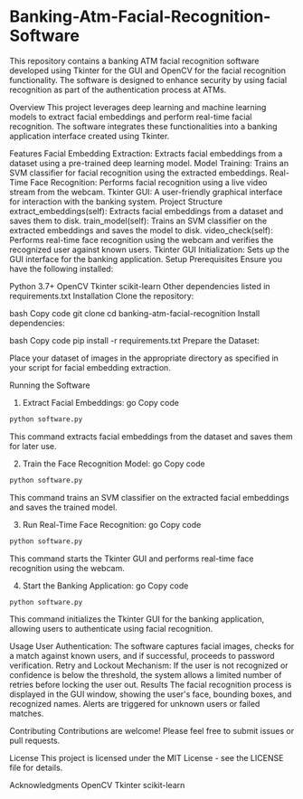 # Banking-Atm-Facial-Recognition-Software
This repository contains a banking ATM facial recognition software developed using Tkinter for the GUI and OpenCV for the facial recognition functionality. The software is designed to enhance security by using facial recognition as part of the authentication process at ATMs.

Overview
This project leverages deep learning and machine learning models to extract facial embeddings and perform real-time facial recognition. The software integrates these functionalities into a banking application interface created using Tkinter.

Features
Facial Embedding Extraction: Extracts facial embeddings from a dataset using a pre-trained deep learning model.
Model Training: Trains an SVM classifier for facial recognition using the extracted embeddings.
Real-Time Face Recognition: Performs facial recognition using a live video stream from the webcam.
Tkinter GUI: A user-friendly graphical interface for interaction with the banking system.
Project Structure
extract_embeddings(self): Extracts facial embeddings from a dataset and saves them to disk.
train_model(self): Trains an SVM classifier on the extracted embeddings and saves the model to disk.
video_check(self): Performs real-time face recognition using the webcam and verifies the recognized user against known users.
Tkinter GUI Initialization: Sets up the GUI interface for the banking application.
Setup
Prerequisites
Ensure you have the following installed:

Python 3.7+
OpenCV
Tkinter
scikit-learn
Other dependencies listed in requirements.txt
Installation
Clone the repository:

bash
Copy code
git clone 
cd banking-atm-facial-recognition
Install dependencies:

bash
Copy code
pip install -r requirements.txt
Prepare the Dataset:

Place your dataset of images in the appropriate directory as specified in your script for facial embedding extraction.

Running the Software
1. Extract Facial Embeddings:
go
Copy code
```bash
python software.py
```
This command extracts facial embeddings from the dataset and saves them for later use.

2. Train the Face Recognition Model:
go
Copy code
```bash
python software.py
```
This command trains an SVM classifier on the extracted facial embeddings and saves the trained model.

3. Run Real-Time Face Recognition:
go
Copy code
```bash
python software.py
```
This command starts the Tkinter GUI and performs real-time face recognition using the webcam.

4. Start the Banking Application:
go
Copy code
```bash
python software.py
```
This command initializes the Tkinter GUI for the banking application, allowing users to authenticate using facial recognition.

Usage
User Authentication: The software captures facial images, checks for a match against known users, and if successful, proceeds to password verification.
Retry and Lockout Mechanism: If the user is not recognized or confidence is below the threshold, the system allows a limited number of retries before locking the user out.
Results
The facial recognition process is displayed in the GUI window, showing the user's face, bounding boxes, and recognized names. Alerts are triggered for unknown users or failed matches.

Contributing
Contributions are welcome! Please feel free to submit issues or pull requests.

License
This project is licensed under the MIT License - see the LICENSE file for details.

Acknowledgments
OpenCV
Tkinter
scikit-learn
